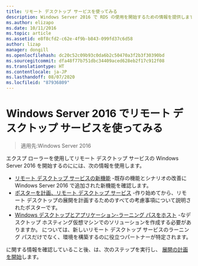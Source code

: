 ```yaml
---
title: リモート デスクトップ サービスを使ってみる
description: Windows Server 2016 で RDS の使用を開始するための情報を提供します。
ms.author: elizapo
ms.date: 10/11/2016
ms.topic: article
ms.assetid: e8f8cfd2-c62e-4f9b-b843-099fd37c6d58
author: lizap
manager: dongill
ms.openlocfilehash: dc20c52c09b93c0da6b2c50470a3f2b3f30390bd
ms.sourcegitcommit: dfa48f77b751dbc34409aced628eb2f17c912f08
ms.translationtype: HT
ms.contentlocale: ja-JP
ms.lasthandoff: 08/07/2020
ms.locfileid: "87936809"
---
```

# <a name="get-started-with-remote-desktop-services-in-windows-server-2016"></a>Windows Server 2016 でリモート デスクトップ サービスを使ってみる

> 適用先:Windows Server 2016

エクスプ ローラーを使用してリモート デスクトップ サービスの Windows Server 2016 を開始するのにには、次の情報を使用します。

- [リモート デスクトップ サービスの新機能](rds-whats-new.md) -既存の機能とシナリオの改善に Windows Server 2016 で追加された新機能を確認します。
- [ポスターを計画、リモート デスクトップ サービス](rds-poster.md) -作り始めてから、リモート デスクトップの展開を計画するためのすべての考慮事項について説明されたポスターです。
- [Windows デスクトップとアプリケーション-ラーニング パスをホスト](rds-hosting-partners.md) -なデスクトップ ホスティング仮想マシンでのソリューションを作成する必要がありますか。 については、新しいリモート デスクトップ サービスのラーニング パスだけでなく、環境を構築するのに役立つパートナーが特定されます。

に関する情報を確認していること後、は、次のステップを実行し、 [展開の計画を開始](rds-plan-and-design.md)します。